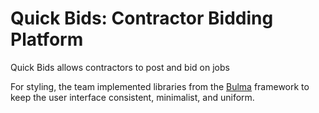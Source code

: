 # Quick Bids: Contractor Bidding Platform
Quick Bids allows contractors to post and bid on jobs

For styling, the team implemented libraries from the [Bulma](https://bulma.io/documentation) framework to keep the user interface consistent, minimalist, and uniform.
